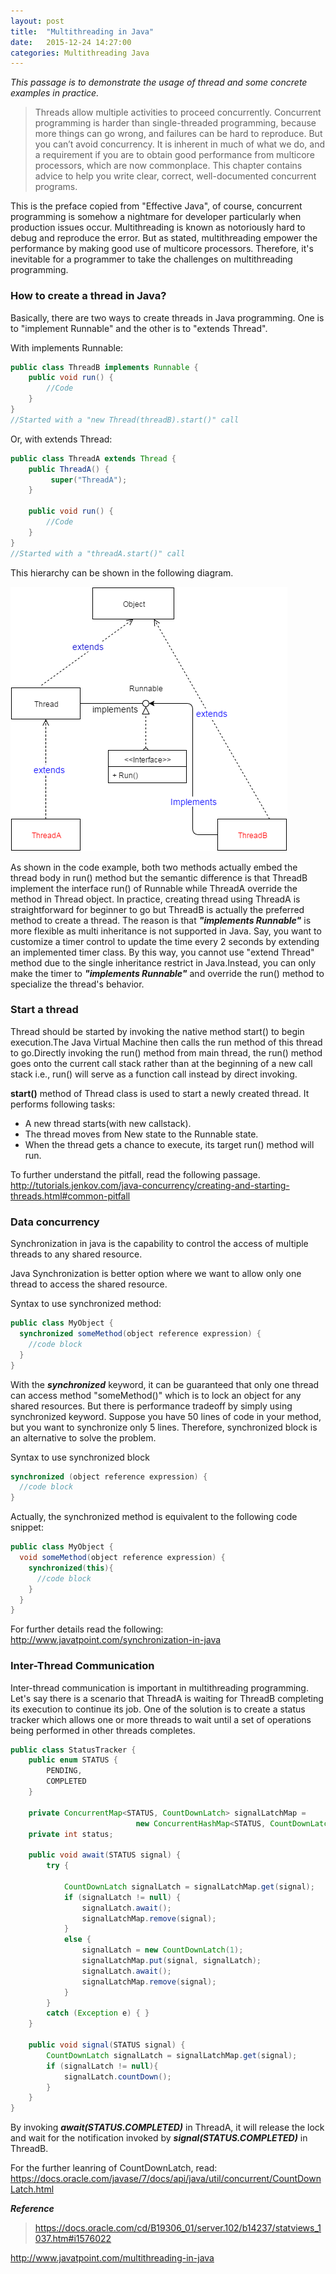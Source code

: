```yaml
---
layout: post
title:  "Multithreading in Java"
date:   2015-12-24 14:27:00
categories: Multithreading Java
---
```


*This passage is to demonstrate the usage of thread and some concrete examples in practice.*

>Threads allow multiple activities to proceed concurrently. Concurrent programming is harder than single-threaded programming, because more things can go wrong, and failures can be hard to reproduce. But you can’t avoid concurrency. It is inherent in much of what we do, and a requirement if you are to obtain good performance from multicore processors, which are now commonplace. This chapter contains advice to help you write clear, correct, well-documented concurrent programs.

This is the preface copied from "Effective Java", of course, concurrent programming is somehow a nightmare for developer particularly when production issues occur. Multithreading is known as notoriously hard to debug and reproduce the error. But as stated, multithreading empower the performance by making good use of multicore processors. Therefore, it's inevitable for a programmer to take the challenges on multithreading programming.

### How to create a thread in Java?

Basically, there are two ways to create threads in Java programming. One is to "implement Runnable" and the other is to "extends Thread".

With implements Runnable:
```java
public class ThreadB implements Runnable {
    public void run() {
        //Code
    }
}
//Started with a "new Thread(threadB).start()" call
```
Or, with extends Thread:

```java
public class ThreadA extends Thread {
    public ThreadA() {
         super("ThreadA");
    }

    public void run() {
        //Code
    }
}
//Started with a "threadA.start()" call
```
This hierarchy can be shown in the following diagram.

![Alt text](/resources/multithreading/thread-runnable-erp.png)

As shown in the code example, both two methods actually embed the thread body in run() method but the semantic difference is that ThreadB implement the interface run() of Runnable while ThreadA override the method in Thread object. In practice, creating thread using ThreadA is straightforward for beginner to go but ThreadB is actually the preferred method to create a thread. The reason is that ***"implements Runnable"*** is more flexible as multi inheritance is not supported in Java. Say, you want to customize a timer control to update the time every 2 seconds by extending an implemented timer class. By this way, you cannot use "extend Thread" method due to the single inheritance restrict in Java.Instead, you can only make the timer to ***"implements Runnable"*** and override the run() method to specialize the thread's behavior.

### Start a thread

Thread should be started by invoking the native method start() to begin execution.The Java Virtual Machine then calls the run method of this thread to go.Directly invoking the run() method from main thread, the run() method goes onto the current call stack rather than at the beginning of a new call stack i.e., run() will serve as a function call instead by direct invoking.

**start()** method of Thread class is used to start a newly created thread. It performs following tasks:
* A new thread starts(with new callstack).
* The thread moves from New state to the Runnable state.
* When the thread gets a chance to execute, its target run() method will run.

To further understand the pitfall, read the following passage.
http://tutorials.jenkov.com/java-concurrency/creating-and-starting-threads.html#common-pitfall

### Data concurrency

Synchronization in java is the capability to control the access of multiple threads to any shared resource.

Java Synchronization is better option where we want to allow only one thread to access the shared resource.

Syntax to use synchronized method:
```java
public class MyObject {
  synchronized someMethod(object reference expression) {   
    //code block   
  }  
}
```

With the ***synchronized*** keyword, it can be guaranteed that only one thread can access method "someMethod()" which is to lock an object for any shared resources. But there is performance tradeoff by simply using synchronized keyword. Suppose you have 50 lines of code in your method, but you want to synchronize only 5 lines. Therefore, synchronized block is an alternative to solve the problem.

Syntax to use synchronized block
```java
synchronized (object reference expression) {   
  //code block   
}
```

Actually, the synchronized method is equivalent to the following code snippet:
```java
public class MyObject {
  void someMethod(object reference expression) {  
    synchronized(this){
      //code block   
    }
  }  
}
```
For further details read the following:
http://www.javatpoint.com/synchronization-in-java

### Inter-Thread Communication

Inter-thread communication is important in multithreading programming. Let's say there is a scenario that ThreadA is waiting for ThreadB completing its execution to continue its job. One of the solution is to create a status tracker which allows one or more threads to wait until a set of operations being performed in other threads completes.

```java
public class StatusTracker {
	public enum STATUS {
		PENDING,
		COMPLETED
	}		

	private ConcurrentMap<STATUS, CountDownLatch> signalLatchMap =
				  			new ConcurrentHashMap<STATUS, CountDownLatch>();
	private int status;

	public void await(STATUS signal) {
		try {

			CountDownLatch signalLatch = signalLatchMap.get(signal);
			if (signalLatch != null) {
				signalLatch.await();
				signalLatchMap.remove(signal);
			}
			else {
				signalLatch = new CountDownLatch(1);
				signalLatchMap.put(signal, signalLatch);
				signalLatch.await();
				signalLatchMap.remove(signal);
			}
		}
		catch (Exception e) { }
	}

	public void signal(STATUS signal) {
		CountDownLatch signalLatch = signalLatchMap.get(signal);
		if (signalLatch != null){
			signalLatch.countDown();
		}
	}
}
```

By invoking ***await(STATUS.COMPLETED)*** in ThreadA, it will release the lock and wait for the notification invoked by ***signal(STATUS.COMPLETED)*** in ThreadB.

For the further leanring of CountDownLatch, read:
https://docs.oracle.com/javase/7/docs/api/java/util/concurrent/CountDownLatch.html

***Reference***
> https://docs.oracle.com/cd/B19306_01/server.102/b14237/statviews_1037.htm#i1576022
>
http://www.javatpoint.com/multithreading-in-java

